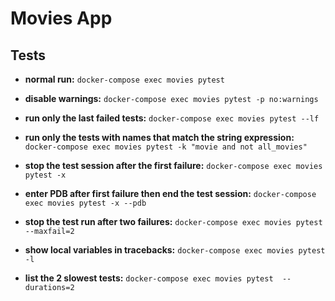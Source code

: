 # Movies App

## Tests
- **normal run:** 
`docker-compose exec movies pytest`

- **disable warnings:**
`docker-compose exec movies pytest -p no:warnings`

- **run only the last failed tests:** 
`docker-compose exec movies pytest --lf`

- **run only the tests with names that match the string expression:** 
`docker-compose exec movies pytest -k "movie and not all_movies"`

- **stop the test session after the first failure:**
`docker-compose exec movies pytest -x`

- **enter PDB after first failure then end the test session:** 
`docker-compose exec movies pytest -x --pdb`

- **stop the test run after two failures:** 
`docker-compose exec movies pytest --maxfail=2`

- **show local variables in tracebacks:** 
`docker-compose exec movies pytest -l`

- **list the 2 slowest tests:** 
`docker-compose exec movies pytest  --durations=2`
